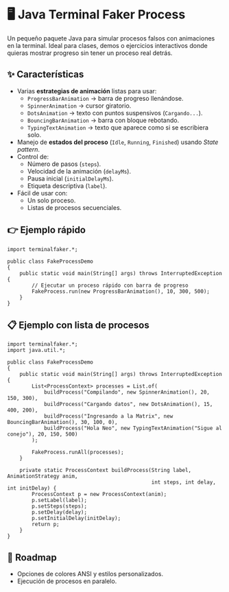 # 🖥️ Java Terminal Faker Process

Un pequeño paquete Java para simular procesos falsos con animaciones en la terminal.
Ideal para clases, demos o ejercicios interactivos donde quieras mostrar progreso sin tener un proceso real detrás.

## ✨ Características

- Varias **estrategias de animación** listas para usar:
    - `ProgressBarAnimation` → barra de progreso llenándose.
    - `SpinnerAnimation` → cursor giratorio.
    - `DotsAnimation` → texto con puntos suspensivos (`Cargando...`).
    - `BouncingBarAnimation` → barra con bloque rebotando.
    - `TypingTextAnimation` → texto que aparece como si se escribiera solo.
- Manejo de **estados del proceso** (`Idle`, `Running`, `Finished`) usando *State pattern*.
- Control de:
    - Número de pasos (`steps`).
    - Velocidad de la animación (`delayMs`).
    - Pausa inicial (`initialDelayMs`).
    - Etiqueta descriptiva (`label`).
- Fácil de usar con:
    - Un solo proceso.
    - Listas de procesos secuenciales.

## 👉 Ejemplo rápido

    import terminalfaker.*;
    
    public class FakeProcessDemo
    {
        public static void main(String[] args) throws InterruptedException {
            // Ejecutar un proceso rápido con barra de progreso
            FakeProcess.run(new ProgressBarAnimation(), 10, 300, 500);
        }
    }

## 📋 Ejemplo con lista de procesos

    import terminalfaker.*;
    import java.util.*;
    
    public class FakeProcessDemo
    {
        public static void main(String[] args) throws InterruptedException {
            List<ProcessContext> processes = List.of(
                buildProcess("Compilando", new SpinnerAnimation(), 20, 150, 300),
                buildProcess("Cargando datos", new DotsAnimation(), 15, 400, 200),
                buildProcess("Ingresando a la Matrix", new BouncingBarAnimation(), 30, 100, 0),
                buildProcess("Hola Neo", new TypingTextAnimation("Sigue al conejo"), 20, 150, 500)
            );
    
            FakeProcess.runAll(processes);
        }
    
        private static ProcessContext buildProcess(String label, AnimationStrategy anim,
                                                   int steps, int delay, int initDelay) {
            ProcessContext p = new ProcessContext(anim);
            p.setLabel(label);
            p.setSteps(steps);
            p.setDelay(delay);
            p.setInitialDelay(initDelay);
            return p;
        }
    }

## 🧭 Roadmap

- Opciones de colores ANSI y estilos personalizados.
- Ejecución de procesos en paralelo.
